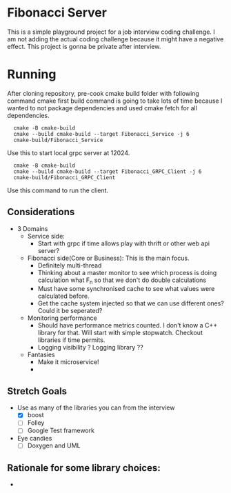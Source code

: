 # Fibonacci Server

This is a simple playground project for a job interview coding challenge. I am not adding the actual coding challenge because it might have a negative effect. This project is gonna be private after interview.

# Running 

After cloning repository, pre-cook cmake build folder with following command cmake first build command is going to take lots of time because I wanted to not package dependencies and used cmake fetch for all dependencies.
```shell
  cmake -B cmake-build
  cmake --build cmake-build --target Fibonacci_Service -j 6
  cmake-build/Fibonacci_Service
```
Use this to start local grpc server at 12024.
```shell
  cmake -B cmake-build
  cmake --build cmake-build --target Fibonacci_GRPC_Client -j 6
  cmake-build/Fibonacci_GRPC_Client
```
Use this command to run the client.

## Considerations

- 3 Domains 
  - Service side: 
    - Start with grpc if time allows play with thrift or other web api server? 
  - Fibonacci side(Core or Business): This is the main focus.
    - Definitely multi-thread
    - Thinking about a master monitor to see which process is doing calculation what F<sub>n</sub> so that we don't do double calculations
    - Must have some synchronised cache to see what values were calculated before.
    - Get the cache system injected so that we can use different ones? Could it be seperated?
  - Monitoring performance
    - Should have performance metrics counted. I don't know a C++ library for that. Will start with simple stopwatch. Checkout libraries if time permits.
    - Logging visibility ? Logging library ??
  - Fantasies
    - Make it microservice!
    - 
## Stretch Goals
- Use as many of the libraries you can from the interview
  - [x] boost
  - [ ] Folley
  - [ ] Google Test framework
- Eye candies
  - [ ] Doxygen and UML
 
## Rationale for some library choices:

-  
